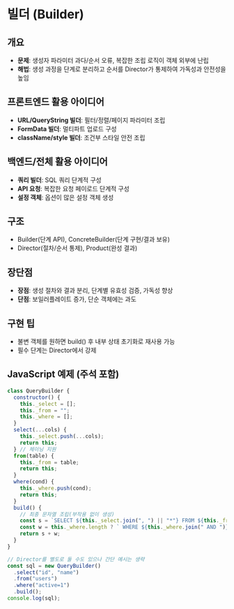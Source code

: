 # 빌더 (Builder)

## 개요

- **문제**: 생성자 파라미터 과다/순서 오류, 복잡한 조립 로직이 객체 외부에 난립
- **해법**: 생성 과정을 단계로 분리하고 순서를 Director가 통제하여 가독성과 안전성을 높임

## 프론트엔드 활용 아이디어

- **URL/QueryString 빌더**: 필터/정렬/페이지 파라미터 조립
- **FormData 빌더**: 멀티파트 업로드 구성
- **className/style 빌더**: 조건부 스타일 안전 조립

## 백엔드/전체 활용 아이디어

- **쿼리 빌더**: SQL 쿼리 단계적 구성
- **API 요청**: 복잡한 요청 페이로드 단계적 구성
- **설정 객체**: 옵션이 많은 설정 객체 생성

## 구조

- Builder(단계 API), ConcreteBuilder(단계 구현/결과 보유)
- Director(절차/순서 통제), Product(완성 결과)

## 장단점

- **장점**: 생성 절차와 결과 분리, 단계별 유효성 검증, 가독성 향상
- **단점**: 보일러플레이트 증가, 단순 객체에는 과도

## 구현 팁

- 불변 객체를 원하면 build() 후 내부 상태 초기화로 재사용 가능
- 필수 단계는 Director에서 강제

## JavaScript 예제 (주석 포함)

```javascript
class QueryBuilder {
  constructor() {
    this._select = [];
    this._from = "";
    this._where = [];
  }
  select(...cols) {
    this._select.push(...cols);
    return this;
  } // 체이닝 지원
  from(table) {
    this._from = table;
    return this;
  }
  where(cond) {
    this._where.push(cond);
    return this;
  }
  build() {
    // 최종 문자열 조립(부작용 없이 생성)
    const s = `SELECT ${this._select.join(", ") || "*"} FROM ${this._from}`;
    const w = this._where.length ? ` WHERE ${this._where.join(" AND ")}` : "";
    return s + w;
  }
}

// Director를 별도로 둘 수도 있으나 간단 예시는 생략
const sql = new QueryBuilder()
  .select("id", "name")
  .from("users")
  .where("active=1")
  .build();
console.log(sql);
```
